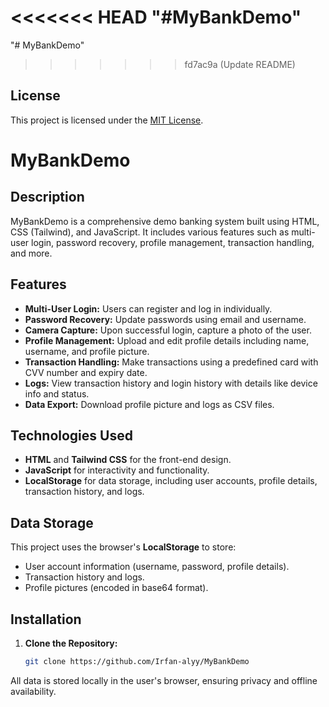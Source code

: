 <<<<<<< HEAD
"#MyBankDemo" 
=======
"# MyBankDemo" 
>>>>>>> fd7ac9a (Update README)
## License
This project is licensed under the [MIT License](./LICENSE).

# MyBankDemo

## Description
MyBankDemo is a comprehensive demo banking system built using HTML, CSS (Tailwind), and JavaScript. It includes various features such as multi-user login, password recovery, profile management, transaction handling, and more.

## Features
- **Multi-User Login:** Users can register and log in individually.
- **Password Recovery:** Update passwords using email and username.
- **Camera Capture:** Upon successful login, capture a photo of the user.
- **Profile Management:** Upload and edit profile details including name, username, and profile picture.
- **Transaction Handling:** Make transactions using a predefined card with CVV number and expiry date.
- **Logs:** View transaction history and login history with details like device info and status.
- **Data Export:** Download profile picture and logs as CSV files.

## Technologies Used
- **HTML** and **Tailwind CSS** for the front-end design.
- **JavaScript** for interactivity and functionality.
- **LocalStorage** for data storage, including user accounts, profile details, transaction history, and logs.

## Data Storage
This project uses the browser's **LocalStorage** to store:
- User account information (username, password, profile details).
- Transaction history and logs.
- Profile pictures (encoded in base64 format).



## Installation
1. **Clone the Repository:**
   ```bash
   git clone https://github.com/Irfan-alyy/MyBankDemo


All data is stored locally in the user's browser, ensuring privacy and offline availability.
